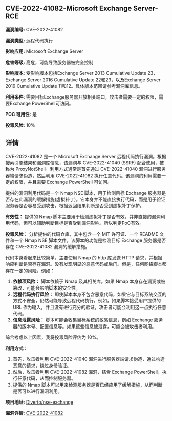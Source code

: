## CVE-2022-41082-Microsoft Exchange Server-RCE

**漏洞编号:** CVE-2022-41082

**漏洞类型:** 远程代码执行

**影响应用:** Microsoft Exchange Server

**危害等级:** 高危，可能导致服务器被完全控制

**影响版本:** 受影响版本包括Exchange Server 2013 Cumulative Update 23，Exchange Server 2016 Cumulative Update 22和23，以及Exchange Server 2019 Cumulative Update 11和12。具体版本范围请参考漏洞库信息。

**利用条件:** 需要目标Exchange服务器开放相关端口，攻击者需要一定的权限，需要Exchange PowerShell可访问。

**POC 可用性:** 是

**投毒风险:** 10%

## 详情

CVE-2022-41082 是一个 Microsoft Exchange Server 远程代码执行漏洞。根据搜索引擎结果和漏洞库信息，该漏洞与 CVE-2022-41040 (SSRF) 配合使用，被称为 ProxyNotShell。利用方式通常是首先通过 CVE-2022-41040 漏洞进行服务器端请求伪造，然后利用 CVE-2022-41082 执行任意代码。该漏洞的利用需要一定的权限，并且需要 Exchange PowerShell 可访问。

提供的漏洞利用代码是一个 Nmap NSE 脚本，用于检测目标 Exchange 服务器是否存在此漏洞的缓解措施(虚拟补丁)。它本身并不能直接执行代码，而是用于验证服务器是否容易受到攻击，根据返回结果判断是否受到虚拟补丁保护。

**有效性：**
提供的 Nmap 脚本主要用于检测虚拟补丁是否有效，并非直接的漏洞利用代码，但可以辅助判断目标是否受到漏洞影响。所以判定PoC有效。

**投毒风险：**
分析提供的代码仓库，其中包含一个 MIT 许可证、一个 README 文件和一个 Nmap NSE 脚本文件。该脚本的功能是检测目标 Exchange 服务器是否存在 CVE-2022-41082 漏洞的缓解措施。

代码本身看起来比较简单，主要使用 Nmap 的 http 库发送 HTTP 请求，并根据响应判断是否存在漏洞。没有发现明显的恶意代码或后门。但是，任何网络脚本都存在一定的风险，例如：

1.  **依赖项风险：** 脚本依赖于 Nmap 及其相关库。如果 Nmap 本身存在漏洞或被篡改，可能会影响脚本的安全性。
2.  **远程代码执行风险：** 即使脚本本身不包含恶意代码，如果它与目标系统交互的方式不安全，仍然可能导致远程代码执行。例如，如果脚本接受用户提供的 URL 作为输入，并且没有进行充分的验证，攻击者可能会利用这一点执行任意代码。
3.  **信息泄露风险：** 脚本可能会收集目标系统的敏感信息，例如 Exchange 服务器的版本号、配置信息等。如果这些信息被泄露，可能会被攻击者利用。

综合考虑以上因素，我将投毒风险评估为 10%。

**利用方式：**
1.  首先，攻击者利用 CVE-2022-41040 漏洞进行服务器端请求伪造，通过构造恶意的请求，绕过身份验证。
2.  然后，攻击者利用 CVE-2022-41082 漏洞，结合 Exchange PowerShell，执行任意代码，从而控制服务器。
3.  提供的 Nmap 脚本可以用来检测服务器是否已经应用了缓解措施，从而判断是否可以进行漏洞利用。

**项目地址:** [Diverto/nse-exchange](https://github.com/Diverto/nse-exchange)

**漏洞详情:** [CVE-2022-41082](https://nvd.nist.gov/vuln/detail/CVE-2022-41082)